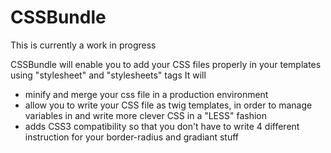 # CSSBundle

This is currently a work in progress

CSSBundle will enable you to add your CSS files properly in your templates using "stylesheet" and "stylesheets" tags
It will
* minify and merge your css file in a production environment
* allow you to write your CSS file as twig templates, in order to manage variables in and write more clever CSS in a "LESS" fashion
* adds CSS3 compatibility so that you don't have to write 4 different instruction for your border-radius and gradiant stuff
